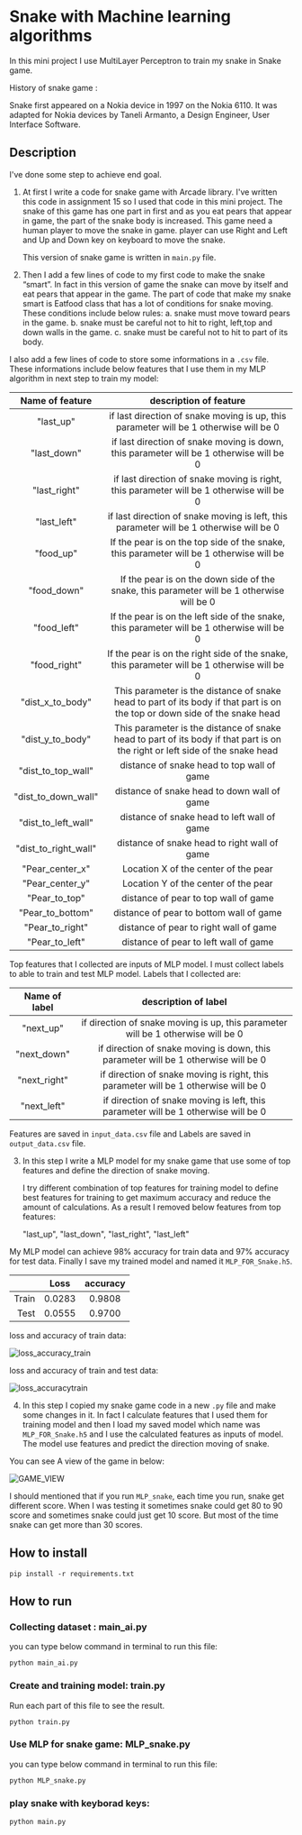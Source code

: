 # Snake with Machine learning algorithms

In this mini project I use MultiLayer Perceptron to train my snake in Snake game. 

History of snake game :

Snake first appeared on a Nokia device in 1997 on the Nokia 6110. It was adapted for Nokia devices by Taneli Armanto, a Design Engineer, User Interface Software.

## Description

I've done some step to achieve end goal.

1. At first I write a code for snake game with Arcade library. I've written this code in assignment 15 so I used that code in this mini project. 
   The snake of this game has one part in first and as you eat pears that appear in game, the part of the snake body is increased. This game need a human player to move the snake in game. player can use Right and Left and Up and Down key on keyboard to move the snake. 

   This version of snake game is written in ```main.py``` file.

2. Then I add a few lines of code to my first code to make the snake “smart”. In fact in this version of game the snake can move by itself and eat pears that appear in the game. The part of code that make my snake smart is Eatfood class that has a lot of conditions for snake moving. 
  These conditions include below rules:
  a. snake must move toward pears in the game.
  b. snake must be careful not to hit to right, left,top and down walls in the game.
  c. snake must be careful not to hit to part of its body.

  I also add a few lines of code to store some informations in a ```.csv``` file. 
  These informations include below features that I use them in my MLP algorithm in next step to train my model:
    
 |    Name of feature         |       description of feature     |
 | :------------------------: | :------------------------------: |
 |    "last_up"               |  if last direction of snake moving is up, this parameter will be 1 otherwise will be 0  |
 |    "last_down"             |  if last direction of snake moving is down, this parameter will be 1 otherwise will be 0  |
 |    "last_right"            |  if last direction of snake moving is right, this parameter will be 1 otherwise will be 0  |
 |    "last_left"             |  if last direction of snake moving is left, this parameter will be 1 otherwise will be 0  |
 |    "food_up"               |  If the pear is on the top side of the snake, this parameter will be 1 otherwise will be 0 |
 |   "food_down"              |  If the pear is on the down side of the snake, this parameter will be 1 otherwise will be 0|
 |    "food_left"             |  If the pear is on the left side of the snake, this parameter will be 1 otherwise will be 0|
 |    "food_right"            |  If the pear is on the right side of the snake, this parameter will be 1 otherwise will be 0|
 |    "dist_x_to_body"        |  This parameter is the distance of snake head to part of its body if that part is on the top or down side of the snake head |
 |    "dist_y_to_body"        | This parameter is the distance of snake head to part of its body if that part is on the right or left side of the snake head |
 |    "dist_to_top_wall"      |  distance of snake head to top wall of game |
 |    "dist_to_down_wall"     |  distance of snake head to down wall of game |
 |    "dist_to_left_wall"     |  distance of snake head to left wall of game |
 |    "dist_to_right_wall"    |  distance of snake head to right wall of game |
 |    "Pear_center_x"         |  Location X of the center of the pear |
 |    "Pear_center_y"         |  Location Y of the center of the pear |
 |    "Pear_to_top"           | distance of pear to top wall of game |
 |    "Pear_to_bottom"        | distance of pear to bottom wall of game |
 |    "Pear_to_right"         | distance of pear to right wall of game |
 |    "Pear_to_left"          | distance of pear to left wall of game |

  Top features that I collected are inputs of MLP model. I must collect labels to able to train and test MLP model. 
  Labels that I collected are:

 |    Name of label         |       description of label     |
 | :------------------------: | :------------------------------: |
 |    "next_up"               |  if direction of snake moving is up, this parameter will be 1 otherwise will be 0  |
 |    "next_down"             |  if direction of snake moving is down, this parameter will be 1 otherwise will be 0  |
 |    "next_right"            |  if direction of snake moving is right, this parameter will be 1 otherwise will be 0  |
 |    "next_left"             |  if direction of snake moving is left, this parameter will be 1 otherwise will be 0  |

   Features are saved in ```input_data.csv``` file and Labels are saved in ```output_data.csv``` file. 

3. In this step I write a MLP model for my snake game that use some of top features and define the direction of snake moving. 

    I try different combination of top features for training model to define best features for training to get maximum accuracy and reduce the amount of calculations. As a result I removed below features from top features:

    "last_up", "last_down", "last_right",  "last_left"


  My MLP model can achieve 98% accuracy for train data and 97% accuracy for test data. Finally I save my trained model and named it ```MLP_FOR_Snake.h5```.
 
 |           |       Loss     |        accuracy     |
 |---------: | :----------------: |:----------------: |
 |    Train            |       0.0283            |        0.9808           |
 |    Test            |        0.0555           |        0.9700           |
 
 loss and accuracy of train data:

![loss_accuracy_train](https://github.com/javad7189/python-assignment/assets/86910174/86670d9b-c883-4295-b3c5-f60f38caeced)


 loss and accuracy of train and test data:

![loss_accuracytrain](https://github.com/javad7189/python-assignment/assets/86910174/e6f9dd74-ef30-4e6e-a18f-64700452fda0)


 4. In this step I copied my snake game code in a new ```.py``` file and make some changes in it. In fact I calculate features that I used them for training model and then I load my saved model which name was ```MLP_FOR_Snake.h5``` and I use the calculated features as inputs of model. The model use features and predict the direction moving of snake.

  You can see A view of the game in below:

![GAME_VIEW](https://github.com/javad7189/python-assignment/assets/86910174/685a88d3-e6c9-45ed-bbfe-b37c27a1c230)


 I should mentioned that if you run ```MLP_snake```, each time you run, snake get different score. When I was testing it sometimes snake could get 80 to 90 score and sometimes snake could just get 10 score. But most of the time snake can get more than 30 scores.  

## How to install

```
pip install -r requirements.txt
```

##  How to run

### Collecting dataset :     main_ai.py  

you can type below command in terminal to run this file:    

```
python main_ai.py
```


### Create and training model:   train.py

Run each part of this file to see the result.

```
python train.py
```

### Use MLP for snake game:      MLP_snake.py

you can type below command in terminal to run this file:    

```
python MLP_snake.py
```


### play snake with keyborad keys:

```
python main.py
```





